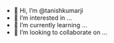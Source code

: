- 👋 Hi, I’m @tanishkumarji
- 👀 I’m interested in ...
- 🌱 I’m currently learning ...
- 💞️ I’m looking to collaborate on ...


<!---
tanishkumarji/tanishkumarji is a ✨ special ✨ repository because its `README.md` (this file) appears on your GitHub profile.
You can click the Preview link to take a look at your changes.
--->
